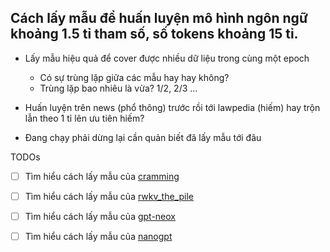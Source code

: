 ## Cách lấy mẫu để huấn luyện mô hình ngôn ngữ khoảng 1.5 tỉ tham số, số tokens khoảng 15 tỉ.

- Lấy mẫu hiệu quả để cover được nhiều dữ liệu trong cùng một epoch
  - Có sự trùng lặp giữa các mẫu hay hay không?
  - Trùng lặp bao nhiêu là vừa? 1/2, 2/3 ...

- Huấn luyện trên news (phổ thông) trước rồi tới lawpedia (hiếm) hay trộn lẫn theo 1 tỉ lên ưu tiên hiếm?

- Đang chạy phải dừng lại cần quản biết đã lấy mẫu tới đâu


TODOs

- [ ] Tìm hiểu cách lấy mẫu của [cramming](https://github.com/JonasGeiping/cramming)

- [ ] Tìm hiểu cách lấy mẫu của [rwkv_the_pile](https://github.com/BlinkDL/RWKV-LM/blob/main/RWKV-v4neo/src/dataset.py)

- [ ] Tìm hiểu cách lấy mẫu của [gpt-neox](https://github.com/EleutherAI/gpt-neox)

- [ ] Tìm hiểu cách lấy mẫu của [nanogpt](https://github.com/karpathy/nanoGPT)
